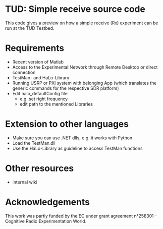 TUD: Simple receive source code
===========================
This code gives a preview on how a simple receive (Rx) experiment can be run at the TUD Testbed.

Requirements
============
- Recent version of Matlab
- Access to the Experimental Network through Remote Desktop or direct connection
- TestMan- and HaLo-Library
- Running USRP or PXI system with belonging App (which translates the generic commands for the respective SDR platform)
- Edit halo_defaultConfig file
	- e.g. set right frequency
	- edit path to the mentioned Libraries	

Extension to other languages
============================
- Make sure you can use .NET dlls, e.g. it works with Python
- Load the TestMan.dll
- Use the HaLo-Library as guideline to access TestMan functions
	
Other resources
===============
- internal wiki

Acknowledgements
================
This work was partly funded by the EC under grant agreement n°258301 - Cognitive Radio Experimentation World. 